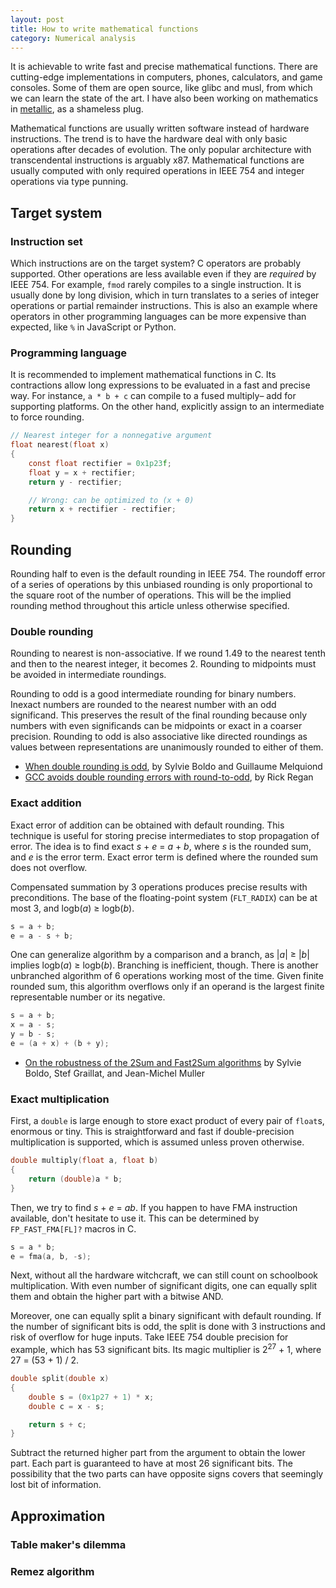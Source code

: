 ```yaml
---
layout: post
title: How to write mathematical functions
category: Numerical analysis
---
```

It is achievable to write fast and precise mathematical functions.
There are cutting-edge implementations in computers, phones, calculators,
and game consoles.  Some of them are open source, like glibc and musl,
from which we can learn the state of the art.  I have also been working
on mathematics in [metallic][metallic], as a shameless plug.

[metallic]: https://github.com/jdh8/metallic

Mathematical functions are usually written software instead of hardware
instructions.  The trend is to have the hardware deal with only basic
operations after decades of evolution.  The only popular architecture
with transcendental instructions is arguably x87.  Mathematical
functions are usually computed with only required operations in IEEE 754
and integer operations via type punning.

Target system
-------------
### Instruction set
Which instructions are on the target system?  C operators are probably
supported.  Other operations are less available even if they are
_required_ by IEEE 754.  For example, `fmod` rarely compiles to a single
instruction.  It is usually done by long division, which in turn
translates to a series of integer operations or partial remainder
instructions.  This is also an example where operators in other
programming languages can be more expensive than expected, like `%` in
JavaScript or Python.

### Programming language
It is recommended to implement mathematical functions in C.  Its
contractions allow long expressions to be evaluated in a fast and
precise way.  For instance, `a * b + c` can compile to a fused multiply–
add for supporting platforms.  On the other hand, explicitly assign to
an intermediate to force rounding.

```c
// Nearest integer for a nonnegative argument
float nearest(float x)
{
    const float rectifier = 0x1p23f;
    float y = x + rectifier;
    return y - rectifier;

    // Wrong: can be optimized to (x + 0)
    return x + rectifier - rectifier;
}
```

Rounding
--------
Rounding half to even is the default rounding in IEEE 754.  The roundoff
error of a series of operations by this unbiased rounding is only
proportional to the square root of the number of operations.  This will
be the implied rounding method throughout this article unless otherwise
specified.

### Double rounding
Rounding to nearest is non-associative.  If we round 1.49 to the nearest
tenth and then to the nearest integer, it becomes 2.  Rounding to
midpoints must be avoided in intermediate roundings.

Rounding to odd is a good intermediate rounding for binary numbers.
Inexact numbers are rounded to the nearest number with an odd
significand.  This preserves the result of the final rounding because
only numbers with even significands can be midpoints or exact in a
coarser precision.  Rounding to odd is also associative like directed
roundings as values between representations are unanimously rounded to
either of them.

- [When double rounding is odd](https://hal.inria.fr/inria-00070603v2/document),
  by Sylvie Boldo and Guillaume Melquiond
- [GCC avoids double rounding errors with round-to-odd](https://www.exploringbinary.com/gcc-avoids-double-rounding-errors-with-round-to-odd/),
  by Rick Regan

### Exact addition
Exact error of addition can be obtained with default rounding.  This
technique is useful for storing precise intermediates to stop
propagation of error.  The idea is to find exact <var>s</var> +
<var>e</var> = <var>a</var> + <var>b</var>, where <var>s</var> is the
rounded sum, and <var>e</var> is the error term.  Exact error term is
defined where the rounded sum does not overflow.

Compensated summation by 3 operations produces precise results with
preconditions.  The base of the floating-point system (`FLT_RADIX`) can
be at most 3, and logb(<var>a</var>) ≥ logb(<var>b</var>).

```c
s = a + b;
e = a - s + b;
```

One can generalize algorithm by a comparison and a branch, as
|<var>a</var>| ≥ |<var>b</var>| implies logb(<var>a</var>) ≥
logb(<var>b</var>).  Branching is inefficient, though.  There is another
unbranched algorithm of 6 operations working most of the time.  Given
finite rounded sum, this algorithm overflows only if an operand is the
largest finite representable number or its negative.

```c
s = a + b;
x = a - s;
y = b - s;
e = (a + x) + (b + y);
```

- [On the robustness of the 2Sum and Fast2Sum algorithms](https://hal-ens-lyon.archives-ouvertes.fr/ensl-01310023v2/document)
  by Sylvie Boldo, Stef Graillat, and Jean-Michel Muller

### Exact multiplication
First, a `double` is large enough to store exact product of every pair
of `float`s, enormous or tiny.  This is straightforward and fast if
double-precision multiplication is supported, which is assumed unless
proven otherwise.

```c
double multiply(float a, float b)
{
    return (double)a * b;
}
```

Then, we try to find <var>s</var> + <var>e</var> =
<var>a</var><var>b</var>.  If you happen to have FMA instruction
available, don't hesitate to use it.  This can be determined by
`FP_FAST_FMA[FL]?` macros in C.

```c
s = a * b;
e = fma(a, b, -s);
```

Next, without all the hardware witchcraft, we can still count on
schoolbook multiplication.  With even number of significant digits, one
can equally split them and obtain the higher part with a bitwise AND.

Moreover, one can equally split a binary significant with default
rounding.  If the number of significant bits is odd, the split is done
with 3 instructions and risk of overflow for huge inputs.  Take IEEE 754
double precision for example, which has 53 significant bits.  Its magic
multiplier is 2<sup>27</sup> + 1, where 27 = (53 + 1) / 2.

```c
double split(double x)
{
    double s = (0x1p27 + 1) * x;
    double c = x - s;

    return s + c;
}
```

Subtract the returned higher part from the argument to obtain the
lower part.  Each part is guaranteed to have at most 26 significant
bits.  The possibility that the two parts can have opposite signs
covers that seemingly lost bit of information.

Approximation
-------------
### Table maker's dilemma

### Remez algorithm
